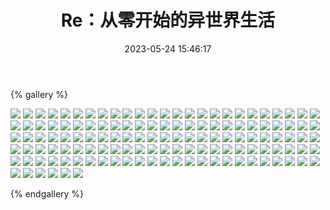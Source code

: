 ﻿---
title: Re：从零开始的异世界生活
date: 2023-05-24 15:46:17
comments: false
---

{% gallery %}

![](https://fastly.jsdelivr.net/gh/1405720461/images@master/rem/1.webp)
![](https://fastly.jsdelivr.net/gh/1405720461/images@master/rem/2.webp)
![](https://fastly.jsdelivr.net/gh/1405720461/images@master/rem/3.webp)
![](https://fastly.jsdelivr.net/gh/1405720461/images@master/rem/4.webp)
![](https://fastly.jsdelivr.net/gh/1405720461/images@master/rem/5.webp)
![](https://fastly.jsdelivr.net/gh/1405720461/images@master/rem/6.webp)
![](https://fastly.jsdelivr.net/gh/1405720461/images@master/rem/7.webp)
![](https://fastly.jsdelivr.net/gh/1405720461/images@master/rem/8.webp)
![](https://fastly.jsdelivr.net/gh/1405720461/images@master/rem/9.webp)
![](https://fastly.jsdelivr.net/gh/1405720461/images@master/rem/10.webp)
![](https://fastly.jsdelivr.net/gh/1405720461/images@master/rem/11.webp)
![](https://fastly.jsdelivr.net/gh/1405720461/images@master/rem/12.webp)
![](https://fastly.jsdelivr.net/gh/1405720461/images@master/rem/13.webp)
![](https://fastly.jsdelivr.net/gh/1405720461/images@master/rem/14.webp)
![](https://fastly.jsdelivr.net/gh/1405720461/images@master/rem/15.webp)
![](https://fastly.jsdelivr.net/gh/1405720461/images@master/rem/16.webp)
![](https://fastly.jsdelivr.net/gh/1405720461/images@master/rem/17.webp)
![](https://fastly.jsdelivr.net/gh/1405720461/images@master/rem/18.webp)
![](https://fastly.jsdelivr.net/gh/1405720461/images@master/rem/19.webp)
![](https://fastly.jsdelivr.net/gh/1405720461/images@master/rem/20.webp)
![](https://fastly.jsdelivr.net/gh/1405720461/images@master/rem/21.webp)
![](https://fastly.jsdelivr.net/gh/1405720461/images@master/rem/22.webp)
![](https://fastly.jsdelivr.net/gh/1405720461/images@master/rem/23.webp)
![](https://fastly.jsdelivr.net/gh/1405720461/images@master/rem/24.webp)
![](https://fastly.jsdelivr.net/gh/1405720461/images@master/rem/25.webp)
![](https://fastly.jsdelivr.net/gh/1405720461/images@master/rem/26.webp)
![](https://fastly.jsdelivr.net/gh/1405720461/images@master/rem/27.webp)
![](https://fastly.jsdelivr.net/gh/1405720461/images@master/rem/28.webp)
![](https://fastly.jsdelivr.net/gh/1405720461/images@master/rem/29.webp)
![](https://fastly.jsdelivr.net/gh/1405720461/images@master/rem/30.webp)
![](https://fastly.jsdelivr.net/gh/1405720461/images@master/rem/31.webp)
![](https://fastly.jsdelivr.net/gh/1405720461/images@master/rem/32.webp)
![](https://fastly.jsdelivr.net/gh/1405720461/images@master/rem/33.webp)
![](https://fastly.jsdelivr.net/gh/1405720461/images@master/rem/34.webp)
![](https://fastly.jsdelivr.net/gh/1405720461/images@master/rem/35.webp)
![](https://fastly.jsdelivr.net/gh/1405720461/images@master/rem/36.webp)
![](https://fastly.jsdelivr.net/gh/1405720461/images@master/rem/37.webp)
![](https://fastly.jsdelivr.net/gh/1405720461/images@master/rem/38.webp)
![](https://fastly.jsdelivr.net/gh/1405720461/images@master/rem/39.webp)
![](https://fastly.jsdelivr.net/gh/1405720461/images@master/rem/40.webp)
![](https://fastly.jsdelivr.net/gh/1405720461/images@master/rem/41.webp)
![](https://fastly.jsdelivr.net/gh/1405720461/images@master/rem/42.webp)
![](https://fastly.jsdelivr.net/gh/1405720461/images@master/rem/43.webp)
![](https://fastly.jsdelivr.net/gh/1405720461/images@master/rem/44.webp)
![](https://fastly.jsdelivr.net/gh/1405720461/images@master/rem/45.webp)
![](https://fastly.jsdelivr.net/gh/1405720461/images@master/rem/46.webp)
![](https://fastly.jsdelivr.net/gh/1405720461/images@master/rem/47.webp)
![](https://fastly.jsdelivr.net/gh/1405720461/images@master/rem/48.webp)
![](https://fastly.jsdelivr.net/gh/1405720461/images@master/rem/49.webp)
![](https://fastly.jsdelivr.net/gh/1405720461/images@master/rem/50.webp)
![](https://fastly.jsdelivr.net/gh/1405720461/images@master/rem/51.webp)
![](https://fastly.jsdelivr.net/gh/1405720461/images@master/rem/52.webp)
![](https://fastly.jsdelivr.net/gh/1405720461/images@master/rem/53.webp)
![](https://fastly.jsdelivr.net/gh/1405720461/images@master/rem/54.webp)
![](https://fastly.jsdelivr.net/gh/1405720461/images@master/rem/55.webp)
![](https://fastly.jsdelivr.net/gh/1405720461/images@master/rem/56.webp)
![](https://fastly.jsdelivr.net/gh/1405720461/images@master/rem/57.webp)
![](https://fastly.jsdelivr.net/gh/1405720461/images@master/rem/58.webp)
![](https://fastly.jsdelivr.net/gh/1405720461/images@master/rem/59.webp)
![](https://fastly.jsdelivr.net/gh/1405720461/images@master/rem/60.webp)
![](https://fastly.jsdelivr.net/gh/1405720461/images@master/rem/61.webp)
![](https://fastly.jsdelivr.net/gh/1405720461/images@master/rem/62.webp)
![](https://fastly.jsdelivr.net/gh/1405720461/images@master/rem/63.webp)
![](https://fastly.jsdelivr.net/gh/1405720461/images@master/rem/64.webp)
![](https://fastly.jsdelivr.net/gh/1405720461/images@master/rem/65.webp)
![](https://fastly.jsdelivr.net/gh/1405720461/images@master/rem/66.webp)
![](https://fastly.jsdelivr.net/gh/1405720461/images@master/rem/67.webp)
![](https://fastly.jsdelivr.net/gh/1405720461/images@master/rem/68.webp)
![](https://fastly.jsdelivr.net/gh/1405720461/images@master/rem/69.webp)
![](https://fastly.jsdelivr.net/gh/1405720461/images@master/rem/70.webp)
![](https://fastly.jsdelivr.net/gh/1405720461/images@master/rem/71.webp)
![](https://fastly.jsdelivr.net/gh/1405720461/images@master/rem/72.webp)
![](https://fastly.jsdelivr.net/gh/1405720461/images@master/rem/73.webp)
![](https://fastly.jsdelivr.net/gh/1405720461/images@master/rem/74.webp)
![](https://fastly.jsdelivr.net/gh/1405720461/images@master/rem/75.webp)
![](https://fastly.jsdelivr.net/gh/1405720461/images@master/rem/76.webp)
![](https://fastly.jsdelivr.net/gh/1405720461/images@master/rem/77.webp)
![](https://fastly.jsdelivr.net/gh/1405720461/images@master/rem/78.webp)
![](https://fastly.jsdelivr.net/gh/1405720461/images@master/rem/79.webp)
![](https://fastly.jsdelivr.net/gh/1405720461/images@master/rem/80.webp)
![](https://fastly.jsdelivr.net/gh/1405720461/images@master/rem/81.webp)
![](https://fastly.jsdelivr.net/gh/1405720461/images@master/rem/82.webp)
![](https://fastly.jsdelivr.net/gh/1405720461/images@master/rem/83.webp)
![](https://fastly.jsdelivr.net/gh/1405720461/images@master/rem/84.webp)
![](https://fastly.jsdelivr.net/gh/1405720461/images@master/rem/85.webp)
![](https://fastly.jsdelivr.net/gh/1405720461/images@master/rem/86.webp)
![](https://fastly.jsdelivr.net/gh/1405720461/images@master/rem/87.webp)
![](https://fastly.jsdelivr.net/gh/1405720461/images@master/rem/88.webp)
![](https://fastly.jsdelivr.net/gh/1405720461/images@master/rem/89.webp)
![](https://fastly.jsdelivr.net/gh/1405720461/images@master/rem/90.webp)
![](https://fastly.jsdelivr.net/gh/1405720461/images@master/rem/91.webp)
![](https://fastly.jsdelivr.net/gh/1405720461/images@master/rem/92.webp)
![](https://fastly.jsdelivr.net/gh/1405720461/images@master/rem/93.webp)
![](https://fastly.jsdelivr.net/gh/1405720461/images@master/rem/94.webp)
![](https://fastly.jsdelivr.net/gh/1405720461/images@master/rem/95.webp)
![](https://fastly.jsdelivr.net/gh/1405720461/images@master/rem/96.webp)
![](https://fastly.jsdelivr.net/gh/1405720461/images@master/rem/97.webp)
![](https://fastly.jsdelivr.net/gh/1405720461/images@master/rem/98.webp)
![](https://fastly.jsdelivr.net/gh/1405720461/images@master/rem/99.webp)
![](https://fastly.jsdelivr.net/gh/1405720461/images@master/rem/100.webp)
![](https://fastly.jsdelivr.net/gh/1405720461/images@master/rem/101.webp)
![](https://fastly.jsdelivr.net/gh/1405720461/images@master/rem/102.webp)
![](https://fastly.jsdelivr.net/gh/1405720461/images@master/rem/103.webp)
![](https://fastly.jsdelivr.net/gh/1405720461/images@master/rem/104.webp)
![](https://fastly.jsdelivr.net/gh/1405720461/images@master/rem/105.webp)
![](https://fastly.jsdelivr.net/gh/1405720461/images@master/rem/106.webp)
![](https://fastly.jsdelivr.net/gh/1405720461/images@master/rem/107.webp)
![](https://fastly.jsdelivr.net/gh/1405720461/images@master/rem/108.webp)
![](https://fastly.jsdelivr.net/gh/1405720461/images@master/rem/109.webp)
![](https://fastly.jsdelivr.net/gh/1405720461/images@master/rem/110.webp)
![](https://fastly.jsdelivr.net/gh/1405720461/images@master/rem/111.webp)
![](https://fastly.jsdelivr.net/gh/1405720461/images@master/rem/112.webp)
![](https://fastly.jsdelivr.net/gh/1405720461/images@master/rem/113.webp)
![](https://fastly.jsdelivr.net/gh/1405720461/images@master/rem/114.webp)
![](https://fastly.jsdelivr.net/gh/1405720461/images@master/rem/115.webp)
![](https://fastly.jsdelivr.net/gh/1405720461/images@master/rem/116.webp)
![](https://fastly.jsdelivr.net/gh/1405720461/images@master/rem/117.webp)
![](https://fastly.jsdelivr.net/gh/1405720461/images@master/rem/118.webp)
![](https://fastly.jsdelivr.net/gh/1405720461/images@master/rem/119.webp)
![](https://fastly.jsdelivr.net/gh/1405720461/images@master/rem/120.webp)
![](https://fastly.jsdelivr.net/gh/1405720461/images@master/rem/121.webp)
![](https://fastly.jsdelivr.net/gh/1405720461/images@master/rem/122.webp)
![](https://fastly.jsdelivr.net/gh/1405720461/images@master/rem/123.webp)
![](https://fastly.jsdelivr.net/gh/1405720461/images@master/rem/124.webp)
![](https://fastly.jsdelivr.net/gh/1405720461/images@master/rem/125.webp)
![](https://fastly.jsdelivr.net/gh/1405720461/images@master/rem/126.webp)
![](https://fastly.jsdelivr.net/gh/1405720461/images@master/rem/127.webp)
![](https://fastly.jsdelivr.net/gh/1405720461/images@master/rem/128.webp)
![](https://fastly.jsdelivr.net/gh/1405720461/images@master/rem/129.webp)
![](https://fastly.jsdelivr.net/gh/1405720461/images@master/rem/130.webp)
![](https://fastly.jsdelivr.net/gh/1405720461/images@master/rem/131.webp)

{% endgallery %}
